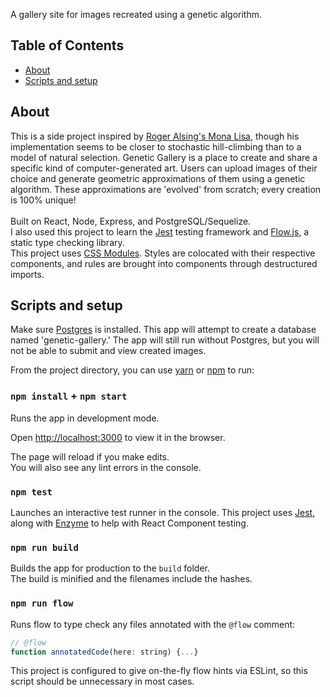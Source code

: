 A gallery site for images recreated using a genetic algorithm.<br>

## Table of Contents
- [About](#about)
- [Scripts and setup](#scripts-and-setup)

## <a name="about"></a> About

This is a side project inspired by [Roger Alsing's Mona Lisa](https://rogerjohansson.blog/2008/12/07/genetic-programming-evolution-of-mona-lisa/), though his implementation seems to be closer to stochastic hill-climbing than to a model of natural selection. Genetic Gallery is a place to create and share a specific kind of computer-generated art. Users can upload images of their choice and generate geometric approximations of them using a genetic algorithm. These approximations are 'evolved' from scratch; every creation is 100% unique!
<br>
<br>
Built on React, Node, Express, and PostgreSQL/Sequelize.
<br>
I also used this project to learn the [Jest](https://facebook.github.io/jest/) testing framework and [Flow.js](https://flow.org), a static type checking library. 
<br>
This project uses [CSS Modules](https://github.com/css-modules/css-modules). Styles are colocated with their respective components, and rules are brought into components through destructured imports. 

## <a name="scripts-and-setup"></a> Scripts and setup

Make sure [Postgres](https://postgresapp.com/) is installed. This app will attempt to create a database named 'genetic-gallery.' The app will still run without Postgres, but you will not be able to submit and view created images. 

From the project directory, you can use [yarn](https://yarnpkg.com/en/) or [npm](https://www.npmjs.com/) to run:

### `npm install` + `npm start`

Runs the app in development mode.
<br>

Open [http://localhost:3000](http://localhost:3000) to view it in the browser.

The page will reload if you make edits.
<br>
You will also see any lint errors in the console.

### `npm test`

Launches an interactive test runner in the console.
This project uses [Jest](https://facebook.github.io/jest/), along with [Enzyme](https://github.com/airbnb/enzyme) to help with React Component testing.

### `npm run build`

Builds the app for production to the `build` folder.<br>
The build is minified and the filenames include the hashes.

### `npm run flow`

Runs flow to type check any files annotated with the `@flow` comment: 
```javascript
// @flow
function annotatedCode(here: string) {...}
```
This project is configured to give on-the-fly flow hints via ESLint, so this script should be unnecessary in most cases.

